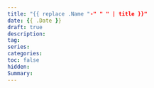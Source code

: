```yaml
---
title: "{{ replace .Name "-" " " | title }}"
date: {{ .Date }}
draft: true
description: 
tag: 
series:
categories:
toc: false
hidden: 
Summary:
---
```

